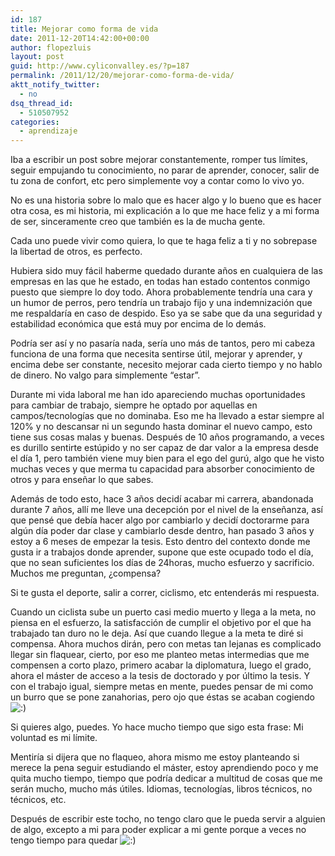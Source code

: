 ```yaml
---
id: 187
title: Mejorar como forma de vida
date: 2011-12-20T14:42:00+00:00
author: flopezluis
layout: post
guid: http://www.cyliconvalley.es/?p=187
permalink: /2011/12/20/mejorar-como-forma-de-vida/
aktt_notify_twitter:
  - no
dsq_thread_id:
  - 510507952
categories:
  - aprendizaje
---
```

Iba a escribir un post sobre mejorar constantemente, romper tus límites, seguir empujando tu conocimiento, no parar de aprender, conocer, salir de tu zona de confort, etc pero simplemente voy a contar como lo vivo yo.

No es una historia sobre lo malo que es hacer algo y lo bueno que es hacer otra cosa, es mi historia, mi explicación a lo que me hace feliz y a mi forma de ser, sinceramente creo que también es la de mucha gente.

Cada uno puede vivir como quiera, lo que te haga feliz a ti y no sobrepase la libertad de otros, es perfecto.

Hubiera sido muy fácil haberme quedado durante años en cualquiera de las empresas en las que he estado, en todas han estado contentos conmigo puesto que siempre lo doy todo. Ahora probablemente tendría una cara y un humor de perros, pero tendría un trabajo fijo y una indemnización que me respaldaría en caso de despido. Eso ya se sabe que da una seguridad y estabilidad económica que está muy por encima de lo demás.

Podría ser así y no pasaría nada, sería uno más de tantos, pero mi cabeza funciona de una forma que necesita sentirse útil, mejorar y aprender, y encima debe ser constante, necesito mejorar cada cierto tiempo y no hablo de dinero. No valgo para simplemente &#8220;estar&#8221;.

Durante mi vida laboral me han ido apareciendo muchas oportunidades para cambiar de trabajo, siempre he optado por aquellas en campos/tecnologías que no dominaba. Eso me ha llevado a estar siempre al 120% y no descansar ni un segundo hasta dominar el nuevo campo, esto tiene sus cosas malas y buenas. Después de 10 años programando, a veces es durillo sentirte estúpido y no ser capaz de dar valor a la empresa desde el día 1, pero también viene muy bien para el ego del gurú, algo que he visto muchas veces y que merma tu capacidad para absorber conocimiento de otros y para enseñar lo que sabes.

Además de todo esto, hace 3 años decidí acabar mi carrera, abandonada durante 7 años, allí me lleve una decepción por el nivel de la enseñanza, así que pensé que debía hacer algo por cambiarlo y decidí doctorarme para algún día poder dar clase y cambiarlo desde dentro, han pasado 3 años y estoy a 6 meses de empezar la tesis. Esto dentro del contexto donde me gusta ir a trabajos donde aprender, supone que este ocupado todo el día, que no sean suficientes los días de 24horas, mucho esfuerzo y sacrificio. Muchos me preguntan, ¿compensa?

Si te gusta el deporte, salir a correr, ciclismo, etc entenderás mi respuesta.

Cuando un ciclista sube un puerto casi medio muerto y llega a la meta, no piensa en el esfuerzo, la satisfacción de cumplir el objetivo por el que ha trabajado tan duro no le deja. Así que cuando llegue a la meta te diré si compensa. Ahora muchos dirán, pero con metas tan lejanas es complicado llegar sin flaquear, cierto, por eso me planteo metas intermedias que me compensen a corto plazo, primero acabar la diplomatura, luego el grado, ahora el máster de acceso a la tesis de doctorado y por último la tesis. Y con el trabajo igual, siempre metas en mente, puedes pensar de mi como un burro que se pone zanahorias, pero ojo que éstas se acaban cogiendo <img src="http://www.cyliconvalley.es/wp-includes/images/smilies/icon_smile.gif" alt=":)" class="wp-smiley" />

Si quieres algo, puedes. Yo hace mucho tiempo que sigo esta frase: Mi voluntad es mi límite.

Mentiría si dijera que no flaqueo, ahora mismo me estoy planteando si merece la pena seguir estudiando el máster, estoy aprendiendo poco y me quita mucho tiempo, tiempo que podría dedicar a multitud de cosas que me serán mucho, mucho más útiles. Idiomas, tecnologías, libros técnicos, no técnicos, etc.

Después de escribir este tocho, no tengo claro que le pueda servir a alguien de algo, excepto a mi para poder explicar a mi gente porque a veces no tengo tiempo para quedar <img src="http://www.cyliconvalley.es/wp-includes/images/smilies/icon_smile.gif" alt=":)" class="wp-smiley" />